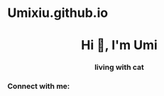 # Umixiu.github.io
<h1 align="center">Hi 👋, I'm Umi</h1>
<h3 align="center">living with cat</h3>

<h3 align="left">Connect with me:</h3>
<p align="left">
</p>
